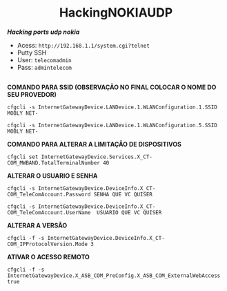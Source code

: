 <h1 align="center">
HackingNOKIAUDP
</h1>

***Hacking ports udp nokia***

* Acess: ```http://192.168.1.1/system.cgi?telnet```
* Putty SSH
* User: ```telecomadmin```
* Pass: ```admintelecom```


##

**COMANDO PARA SSID (OBSERVAÇÃO NO FINAL COLOCAR O NOME DO SEU PROVEDOR)**

```
cfgcli -s InternetGatewayDevice.LANDevice.1.WLANConfiguration.1.SSID MOBLY NET-
```
```
cfgcli -s InternetGatewayDevice.LANDevice.1.WLANConfiguration.5.SSID MOBLY NET-
```


**COMANDO PARA ALTERAR A LIMITAÇÃO DE DISPOSITIVOS**
```
cfgcli set InternetGatewayDevice.Services.X_CT-COM_MWBAND.TotalTerminalNumber 40
```

**ALTERAR O USUARIO E SENHA**
```
cfgcli -s InternetGatewayDevice.DeviceInfo.X_CT-COM_TeleComAccount.Password SENHA QUE VC QUISER
```

```
cfgcli -s InternetGatewayDevice.DeviceInfo.X_CT-COM_TeleComAccount.UserName  USUARIO QUE VC QUISER
```


**ALTERAR A VERSÃO**
```
cfgcli -f -s InternetGatewayDevice.DeviceInfo.X_CT-COM_IPProtocolVersion.Mode 3
```


**ATIVAR O ACESSO REMOTO**
```
cfgcli -f -s InternetGatewayDevice.X_ASB_COM_PreConfig.X_ASB_COM_ExternalWebAccess true
```



